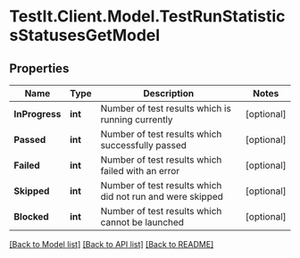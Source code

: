 # TestIt.Client.Model.TestRunStatisticsStatusesGetModel

## Properties

Name | Type | Description | Notes
------------ | ------------- | ------------- | -------------
**InProgress** | **int** | Number of test results which is running currently | [optional] 
**Passed** | **int** | Number of test results which successfully passed | [optional] 
**Failed** | **int** | Number of test results which failed with an error | [optional] 
**Skipped** | **int** | Number of test results which did not run and were skipped | [optional] 
**Blocked** | **int** | Number of test results which cannot be launched | [optional] 

[[Back to Model list]](../README.md#documentation-for-models) [[Back to API list]](../README.md#documentation-for-api-endpoints) [[Back to README]](../README.md)

